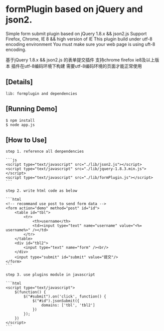 formPlugin based on jQuery and json2.
================

Simple form submit plugin based on jQuery 1.8.x && json2.js
Support Firefox, Chrome, IE 8 && high version of IE
This plugin build under utf-8 encoding environment
You must make sure your web page is using uft-8 encoding.

基于jQuery 1.8.x && json2.js 的表单提交插件
支持chrome firefox ie8及以上版本
插件在utf-8编码环境下构建
需要utf-8编码环境的页面才能正常使用


## [Details]
	lib: formplugin and dependencies

## [Running Demo]
	$ npm install
	$ node app.js

## [How to Use]
	step 1. reference all denpendencies

    ```js
	<script type="text/javascript" src="./lib/json2.js"></script>
    <script type="text/javascript" src="./lib/jquery-1.8.3.min.js"></script>
    <script type="text/javascript" src="./lib/formPlugin.js"></script>
    ```

    step 2. write html code as below

    ```html
    <!-- recommand use post to send form data -->
    <form action="demo" method="post" id="id">
        <table id="tbl">
            <tr>
                <th>username</th>
                <td><input type="text" name="username" value="<%= username%>" /></td>
            </tr>
        </table>
        <div id="tbl2">
            <input type="text" name="form" /><br/>
        </div>
        <input type="submit" id="submit" value="提交"/>
    </form>
    ```

    step 3. use plugins module in javascript

    ```html
    <script type="text/javascript">
        $(function() {
            $("#submit").on('click', function() {
                $("#id").jsonSubmit({
                    domains: ['tbl', 'tbl2']
                })
            });
        })
    </script>
    ```

